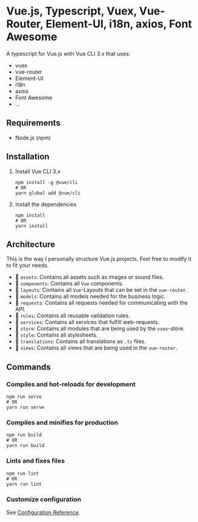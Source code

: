 # Vue.js, Typescript, Vuex, Vue-Router, Element-UI, i18n, axios, Font Awesome

A typescript for Vue.js with Vue CLI 3.x that uses:
- vuex
- vue-router
- Element-UI
- i18n
- axios
- Font Awesome
- ...

## Requirements
- Node.js (npm)


## Installation
1. Install Vue CLI 3.x
    ```
    npm install -g @vue/cli
    # OR
    yarn global add @vue/cli
    ```
    
2. Install the dependencies
    ```
    npm install
    # OR
    yarn install
    ```
    
## Architecture
This is the way I personally structure Vue.js projects. Feel free to modify it to fit your needs.
- :file_folder: `assets`: Contains all assets such as images or sound files.
- :file_folder: `components`: Contains all `Vue` components.
- :file_folder: `layouts`: Contains all `Vue`-Layouts that can be set in the `vue-router`.
- :file_folder: `models`: Contains all models needed for the business logic.
- :file_folder: `requests`: Contains all requests needed for communicating with the API.
- :file_folder: `rules`: Contains all reusable validation rules.
- :file_folder: `services`: Contains all services that fulfill web-requests.
- :file_folder: `store`: Contains all modules that are being used by the `vuex`-store.
- :file_folder: `style`: Contains all stylesheets.
- :file_folder: `translations`: Contains all translations as `.ts` files.
- :file_folder: `views`: Contains all views that are being used in the `vue-router`.


## Commands
### Compiles and hot-reloads for development
```
npm run serve
# OR
yarn run serve
```

### Compiles and minifies for production
```
npm run build
# OR
yarn run build
```

### Lints and fixes files
```
npm run lint
# OR
yarn run lint
```

### Customize configuration
See [Configuration Reference](https://cli.vuejs.org/config/).
